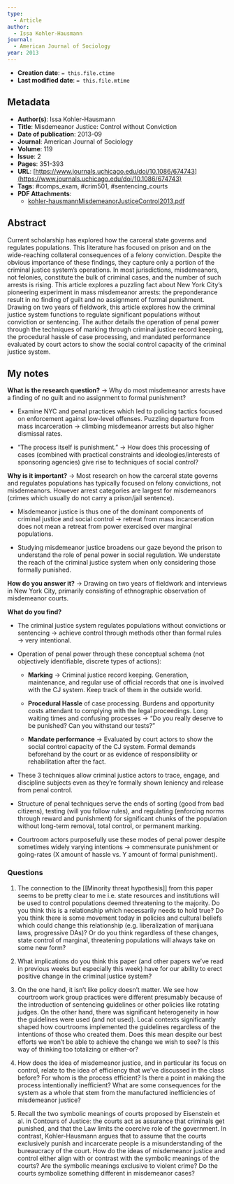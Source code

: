 ```yaml
---
type:
  - Article
author:
  - Issa Kohler-Hausmann
journal:
  - American Journal of Sociology
year: 2013
---
```


* **Creation date**: `= this.file.ctime`
* **Last modified date**: `= this.file.mtime`

## Metadata

* **Author(s)**: Issa Kohler-Hausmann
* **Title**: Misdemeanor Justice: Control without Conviction
* **Date of publication**: 2013-09
* **Journal**: American Journal of Sociology
* **Volume**: 119
* **Issue**: 2
* **Pages**: 351-393
* **URL**: [https://www.journals.uchicago.edu/doi/10.1086/674743](https://www.journals.uchicago.edu/doi/10.1086/674743)
* **Tags**: #comps_exam, #crim501, #sentencing_courts
* **PDF Attachments**:
  * [kohler-hausmannMisdemeanorJusticeControl2013.pdf](zotero://open-pdf/library/items/QS4ZY2LS)

## Abstract

Current scholarship has explored how the carceral state governs and regulates populations. This literature has focused on prison and on the wide-reaching collateral consequences of a felony conviction. Despite the obvious importance of these findings, they capture only a portion of the criminal justice system’s operations. In most jurisdictions, misdemeanors, not felonies, constitute the bulk of criminal cases, and the number of such arrests is rising. This article explores a puzzling fact about New York City’s pioneering experiment in mass misdemeanor arrests: the preponderance result in no finding of guilt and no assignment of formal punishment. Drawing on two years of fieldwork, this article explores how the criminal justice system functions to regulate significant populations without conviction or sentencing. The author details the operation of penal power through the techniques of marking through criminal justice record keeping, the procedural hassle of case processing, and mandated performance evaluated by court actors to show the social control capacity of the criminal justice system.

## My notes

**What is the research question?** → Why do most misdemeanor arrests have a finding of no guilt and no assignment to formal punishment?
    
- Examine NYC and penal practices which led to policing tactics focused on enforcement against low-level offenses. Puzzling departure from mass incarceration → climbing misdemeanor arrests but also higher dismissal rates.
    
- “The process itself is punishment.” → How does this processing of cases (combined with practical constraints and ideologies/interests of sponsoring agencies) give rise to techniques of social control?
    
**Why is it important?** → Most research on how the carceral state governs and regulates populations has typically focused on felony convictions, not misdemeanors. However arrest categories are largest for misdemeanors (crimes which usually do not carry a prison/jail sentence).
    
- Misdemeanor justice is thus one of the dominant components of criminal justice and social control → retreat from mass incarceration does not mean a retreat from power exercised over marginal populations.
    
- Studying misdemeanor justice broadens our gaze beyond the prison to understand the role of penal power in social regulation. We understate the reach of the criminal justice system when only considering those formally punished.
    
**How do you answer it?** → Drawing on two years of fieldwork and interviews in New York City, primarily consisting of ethnographic observation of misdemeanor courts.

**What do you find?**
    
- The criminal justice system regulates populations without convictions or sentencing → achieve control through methods other than formal rules → very intentional.
    
- Operation of penal power through these conceptual schema (not objectively identifiable, discrete types of actions):
    
	- **Marking** → Criminal justice record keeping. Generation, maintenance, and regular use of official records that one is involved with the CJ system. Keep track of them in the outside world.
    
	- **Procedural Hassle** of case processing. Burdens and opportunity costs attendant to complying with the legal proceedings. Long waiting times and confusing processes → “Do you really deserve to be punished? Can you withstand our tests?”
    
	- **Mandate performance** → Evaluated by court actors to show the social control capacity of the CJ system. Formal demands beforehand by the court or as evidence of responsibility or rehabilitation after the fact.
    
- These 3 techniques allow criminal justice actors to trace, engage, and discipline subjects even as they’re formally shown leniency and release from penal control.
    
- Structure of penal techniques serve the ends of sorting (good from bad citizens), testing (will you follow rules), and regulating (enforcing norms through reward and punishment) for significant chunks of the population without long-term removal, total control, or permanent marking.
    
- Courtroom actors purposefully use these modes of penal power despite sometimes widely varying intentions → commensurate punishment or going-rates (X amount of hassle vs. Y amount of formal punishment).
    
### Questions

1. The connection to the [[Minority threat hypothesis]] from this paper seems to be pretty clear to me i.e. state resources and institutions will be used to control populations deemed threatening to the majority. Do you think this is a relationship which necessarily needs to hold true? Do you think there is some movement today in policies and cultural beliefs which could change this relationship (e.g. liberalization of marijuana laws, progressive DAs)? Or do you think regardless of these changes, state control of marginal, threatening populations will always take on some new form?
    
2. What implications do you think this paper (and other papers we’ve read in previous weeks but especially this week) have for our ability to erect positive change in the criminal justice system?
    
3. On the one hand, it isn’t like policy doesn’t matter. We see how courtroom work group practices were different presumably because of the introduction of sentencing guidelines or other policies like rotating judges. On the other hand, there was significant heterogeneity in how the guidelines were used (and not used). Local contexts significantly shaped how courtrooms implemented the guidelines regardless of the intentions of those who created them. Does this mean despite our best efforts we won’t be able to achieve the change we wish to see? Is this way of thinking too totalizing or either-or?
    
4. How does the idea of misdemeanor justice, and in particular its focus on control, relate to the idea of efficiency that we’ve discussed in the class before? For whom is the process efficient? Is there a point in making the process intentionally inefficient? What are some consequences for the system as a whole that stem from the manufactured inefficiencies of misdemeanor justice?
    
5. Recall the two symbolic meanings of courts proposed by Eisenstein et al. in Contours of Justice: the courts act as assurance that criminals get punished, and that the Law limits the coercive role of the government. In contrast, Kohler-Hausmann argues that to assume that the courts exclusively punish and incarcerate people is a misunderstanding of the bureaucracy of the court. How do the ideas of misdemeanor justice and control either align with or contrast with the symbolic meanings of the courts? Are the symbolic meanings exclusive to violent crime? Do the courts symbolize something different in misdemeanor cases?